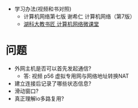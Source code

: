 - 学习办法(视频和书对照)
    - 计算机网络第七版  谢希仁 计算机网络（第7版）
    - [湖科大教书匠 计算机网络微课堂](https://www.bilibili.com/video/av64680542)


# 问题
- 外网主机是否可以首先发起通信?
    - 答: 视频 p56 虚拟专用网与网络地址转换NAT
- 建立连接后记录了哪些状态信息?
- 滑动窗口?
- 真正理解io多路复用?